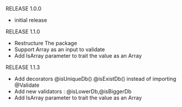 RELEASE 1.0.0

- initial release

RELEASE 1.1.0

- Restructure The package
- Support Array as an input to validate
- Add IsArray parameter to trait the value as an Array

RELEASE 1.1.3

- Add decorators @isUniqueDb() @isExistDb() instead of importing @Validate
- Add new validators : @isLowerDb,@isBiggerDb
- Add IsArray parameter to trait the value as an Array
